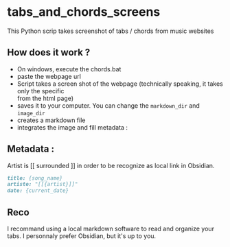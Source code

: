 # tabs_and_chords_screens
This Python scrip takes screenshot of tabs / chords from music websites

## How does it work ? 
* On windows, execute the chords.bat
* paste the webpage url
* Script takes a screen shot of the webpage (technically speaking, it takes only the specific <div> from the html page)
* saves it to your computer. You can change the `markdown_dir` and `image_dir`
* creates a markdown file
* integrates the image and fill metadata :

## Metadata :
Artist is [[ surrounded ]] in order to be recognize as local link in Obsidian.
``` md
title: {song_name}
artiste: "[[{artist}]]"
date: {current_date}
```

## Reco
I recommand using a local markdown software to read and organize your tabs. I personnaly prefer Obsidian, but it's up to you.

